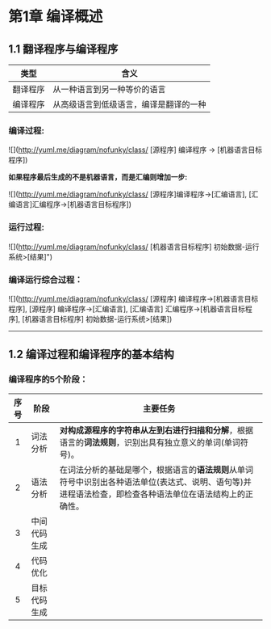 # 第1章 编译概述

## 1.1 翻译程序与编译程序

类型     | 含义
---------|---------
翻译程序 | 从一种语言到另一种等价的语言
编译程序 | 从高级语言到低级语言，编译是翻译的一种


###  编译过程:

![](http://yuml.me/diagram/nofunky/class/
[源程序] 编译程序 -> [机器语言目标程序])


**如果程序最后生成的不是机器语言，而是汇编则增加一步:**


 ![](http://yuml.me/diagram/nofunky/class/
 [源程序]编译程序->[汇编语言],
 [汇编语言]汇编程序->[机器语言目标程序])

### 运行过程:

 ![](http://yuml.me/diagram/nofunky/class/
 [机器语言目标程序] 初始数据-运行系统>[结果]")

### 编译运行综合过程：

 ![](http://yuml.me/diagram/nofunky/class/
 [源程序] 编译程序->[机器语言目标程序],
 [源程序] 编译程序->[汇编语言],
 [汇编语言] 汇编程序->[机器语言目标程序],
 [机器语言目标程序] 初始数据-运行系统>[结果])

*****

## 1.2 编译过程和编译程序的基本结构

### 编译程序的5个阶段：

序号 |     阶段     | 主要任务
:---:|--------------|--------------
  1  | 词法分析     | **对构成源程序的字符串从左到右进行扫描和分解**，根据语言的**词法规则**，识别出具有独立意义的单词(单词符号)。
  2  | 语法分析     | 在词法分析的基础是哪个，根据语言的**语法规则**从单词符号中识别出各种语法单位(表达式、说明、语句等)并进程语法检查，即检查各种语法单位在语法结构上的正确性。
  3  | 中间代码生成 | 
  4  | 代码优化     | 
  5  | 目标代码生成 |






<br/><br/><br/><br/><br/><br/><br/><br/>




